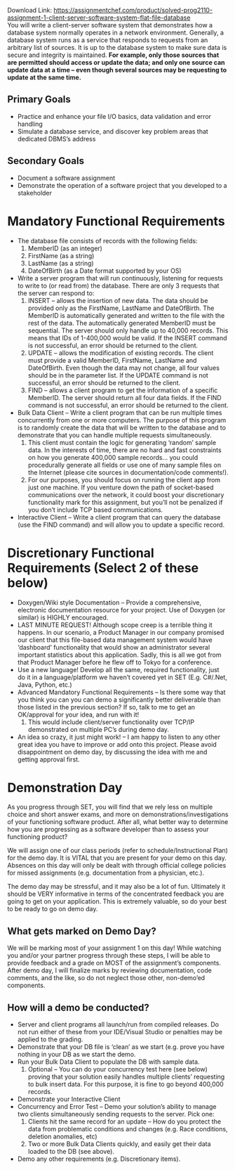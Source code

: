 Download Link: https://assignmentchef.com/product/solved-prog2110-assignment-1-client-server-software-system-flat-file-database
<br>
You will write a client-server software system that demonstrates how a database system normally operates in a network environment. Generally, a database system runs as a service that responds to requests from an arbitrary list of sources. It is up to the database system to make sure data is secure and integrity is maintained. <strong>For example, only those sources that are permitted should access or update the data; and only one source can update data at a time – even though several sources may be requesting to update at the same time.</strong>

<h2>Primary Goals</h2>

<ul>

 <li>Practice and enhance your file I/O basics, data validation and error handling</li>

 <li>Simulate a database service, and discover key problem areas that dedicated DBMS’s address</li>

</ul>

<h2>Secondary Goals</h2>

<ul>

 <li>Document a software assignment</li>

 <li>Demonstrate the operation of a software project that you developed to a stakeholder</li>

</ul>

<h1>Mandatory Functional Requirements</h1>

<ul>

 <li>The database file consists of records with the following fields:

  <ol>

   <li>MemberID (as an integer)</li>

   <li>FirstName (as a string)</li>

   <li>LastName (as a string)</li>

   <li>DateOfBirth (as a Date format supported by your OS)</li>

  </ol></li>

 <li>Write a server program that will run continuously, listening for requests to write to (or read from) the database. There are only 3 requests that the server can respond to:

  <ol>

   <li>INSERT – allows the insertion of new data. The data should be provided only as the FirstName, LastName and DateOfBirth. The MemberID is automatically generated and written to the file with the rest of the data. The automatically generated MemberID must be sequential. The server should only handle up to 40,000 records. This means that IDs of 1-400,000 would be valid. If the INSERT command is not successful, an error should be returned to the client.</li>

   <li>UPDATE – allows the modification of existing records. The client must provide a valid MemberID, FirstName, LastName and DateOfBirth. Even though the data may not change, all four values should be in the parameter list. If the UPDATE command is not successful, an error should be returned to the client.</li>

   <li>FIND – allows a client program to get the information of a specific MemberID. The server should return all four data fields. If the FIND command is not successful, an error should be returned to the client.</li>

  </ol></li>

 <li>Bulk Data Client – Write a client program that can be run multiple times concurrently from one or more computers. The purpose of this program is to randomly create the data that will be written to the database and to demonstrate that you can handle multiple requests simultaneously.

  <ol>

   <li>This client must contain the logic for generating ‘random’ sample data. In the interests of time, there are no hard and fast constraints on how you generate 400,000 sample records… you could procedurally generate all fields or use one of many sample files on the Internet (please cite sources in documentation/code comments!).</li>

   <li>For our purposes, you should focus on running the client app from just one machine. If you venture down the path of socket-based communications over the network, it could boost your discretionary functionality mark for this assignment, but you’ll not be penalized if you don’t include TCP based communications.</li>

  </ol></li>

 <li>Interactive Client – Write a client program that can query the database (use the FIND command) and will allow you to update a specific record.</li>

</ul>




<h1>Discretionary Functional Requirements (Select 2 of these below)</h1>

<ul>

 <li>Doxygen/Wiki style Documentation – Provide a comprehensive, electronic documentation resource for your project. Use of Doxygen (or similar) is HIGHLY encouraged.</li>

 <li>LAST MINUTE REQUEST! Although scope creep is a terrible thing it happens. In our scenario, a Product Manager in our company promised our client that this file-based data management system would have ‘dashboard’ functionality that would show an administrator several important statistics about this application. Sadly, this is all we got from that Product Manager before he flew off to Tokyo for a conference.</li>

 <li>Use a new language! Develop all the same, required functionality, just do it in a language/platform we haven’t covered yet in SET (E.g. C#/.Net, Java, Python, etc.)</li>

 <li>Advanced Mandatory Functional Requirements – Is there some way that you think you can you can demo a significantly better deliverable than those listed in the previous section? If so, talk to me to get an OK/approval for your idea, and run with it!

  <ol>

   <li>This would include client/server functionality over TCP/IP demonstrated on multiple PC’s during demo day.</li>

  </ol></li>

 <li>An idea so crazy, it just might work! – I am happy to listen to any other great idea you have to improve or add onto this project. Please avoid disappointment on demo day, by discussing the idea with me and getting approval first.</li>

</ul>

<h1>Demonstration Day</h1>

As you progress through SET, you will find that we rely less on multiple choice and short answer exams, and more on demonstrations/investigations of your functioning software product. After all, what better way to determine how you are progressing as a software developer than to assess your functioning product?

We will assign one of our class periods (refer to schedule/Instructional Plan) for the demo day. It is VITAL that you are present for your demo on this day. Absences on this day will only be dealt with through official college policies for missed assignments (e.g. documentation from a physician, etc.).

The demo day may be stressful, and it may also be a lot of fun. Ultimately it should be VERY informative in terms of the concentrated feedback you are going to get on your application. This is extremely valuable, so do your best to be ready to go on demo day.

<h2>What gets marked on Demo Day?</h2>

We will be marking most of your assignment 1 on this day! While watching you and/or your partner progress through these steps, I will be able to provide feedback and a grade on MOST of the assignment’s components. After demo day, I will finalize marks by reviewing documentation, code comments, and the like, so do not neglect those other, non-demo’ed components.

<h2>How will a demo be conducted?</h2>

<ul>

 <li>Server and client programs all launch/run from compiled releases. Do not run either of these from your IDE/Visual Studio or penalties may be applied to the grading.</li>

 <li>Demonstrate that your DB file is ‘clean’ as we start (e.g. prove you have nothing in your DB as we start the demo.</li>

 <li>Run your Bulk Data Client to populate the DB with sample data.

  <ol>

   <li>Optional – You can do your concurrency test here (see below) proving that your solution easily handles multiple clients’ requesting to bulk insert data. For this purpose, it is fine to go beyond 400,000 records.</li>

  </ol></li>

 <li>Demonstrate your Interactive Client</li>

 <li>Concurrency and Error Test – Demo your solution’s ability to manage two clients simultaneously sending requests to the server. Pick one:

  <ol>

   <li>Clients hit the same record for an update – How do you protect the data from problematic conditions and changes (e.g. Race conditions, deletion anomalies, etc)</li>

   <li>Two or more Bulk Data Clients quickly, and easily get their data loaded to the DB (see above).</li>

  </ol></li>

 <li>Demo any other requirements (e.g. Discretionary items).</li>

</ul>